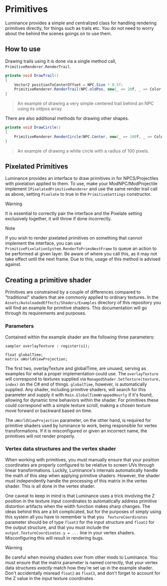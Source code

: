 # Primitives

Luminance provides a simple and centralized class for handling rendering primitives directly, for things such as trails etc. You do not need to worry about the behind the scenes goings on to use them.

## How to use
Drawing trails using it is done via a single method call, ``PrimitiveRenderer.RenderTrail``.

```c#
private void DrawTrail()
{
    Vector2 positionToCenterOffset = NPC.Size * 0.5f;
    PrimitiveRenderer.RenderTrail(NPC.oldPos, new(_ => 20f, _ => Color.Aqua, _ => positionToCenterOffset), 20);
}
```
>  An example of drawing a very simple centered trail behind an NPC using its oldpos array.

There are also additional methods for drawing other shapes.

```c#
private void DrawCircle()
{
    PrimitiveRenderer.RenderCircle(NPC.Center, new(_ => 100f, _ => Color.White), 512);
}
```
> An example of drawing a white circle with a radius of 100 pixels.

## Pixelated Primitives
Luminance provides an interface to draw primitives in for NPCS/Projectiles with pixelation applied to them. To use, make your ModNPC/ModProjectile implement ``IPixelatedPrimitiveRenderer`` and use the same render trail call as above, setting ``Pixelate`` to true in the ``PrimitiveSettings`` constructor.

> [!Warning]
> It is essential to correctly pair the interface and the Pixelate setting exclusively together, it will throw if done incorrectly.
> <br/>

> [!Note]
> If you wish to render pixelated primitives on something that cannot implement the interface, you can use ``PrimitivePixelationSystem.RenderToPrimsNextFrame`` to queue an action to be performed at given layer. Be aware of where you call this, as it may not take effect until the next frame.
> Due to this, usage of this method is advised against.

## Creating a primitive shader
Primitives are constrained by a couple of differences compared to "traditional" shaders that are commonly applied to ordinary textures.
In the ``Assets/AutoloadedEffects/Shaders/Examples`` directory of this repository you will find an example for primitive shaders. This documentation will go through its requirements and purposes.

### Parameters
Contained within the example shader are the following three parameters:
```hlsl
sampler overlayTexture : register(s1);

float globalTime;
matrix uWorldViewProjection;
```

The first two, overlayTexture and globalTime, are unused, serving as examples for what a proper implementation could use. The ``overlayTexture`` will correspond to textures supplied via ``ManagedShader.SetTexture(texture, index)`` on the C# end of things.
``globalTime``, however, is automatically supplied. Any shader, including primitive shaders, will search for this parameter and supply it with ``Main.GlobalTimeWrappedHourly`` if it's found, allowing for dynamic time behaviors within the shader.
For primitives these could correspond with a simple texture scroll, making a chosen texture move forward or backward based on time.

The ``uWorldViewProjection`` parameter, on the other hand, is required for primitive shaders used by luminance to work, being responsible for vertex transformations. If it is misconfigured or given an incorrect name, the primitives will not render properly.

### Vertex data structures and the vertex shader
When working with primitives, you must manually ensure that your position coordinates are properly configured to be relative to screen UVs through linear transformations. Luckily, Luminance's internals automatically handle the math of this step when applying primitive shaders.
However, the shader must independently handle the processing of this matrix in the vertex shader. This is all done in the vertex shader.



One caveat to keep in mind is that Luminance uses a trick involving the Z position in the texture input coordinates to automatically address primitive distortion artifacts when the width function makes sharp changes. The ideas behind this are a bit complicated, but for the purposes of simply using this system all you have to remember is that you `` TextureCoordinates`` parameter should be of type ``float3`` for the input structure and ``float2`` for the output structure, and that you must include the ``output.TextureCoordinates.y = ...`` line in your vertex shaders. Misconfiguring this will result in rendering bugs.

> [!Warning]
> Be careful when moving shaders over from other mods to Luminance. You must ensure that the matrix parameter is named correctly, that your vertex data structures *exactly* match how they're set up in the example shader. Don't accidentally misread ``float2`` as ``float3``, and don't forget to account for the Z value in the input texture coordinates.
> <br/>
